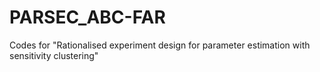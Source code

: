 # PARSEC_ABC-FAR
Codes for "Rationalised experiment design for parameter estimation with sensitivity clustering"
